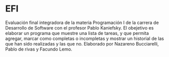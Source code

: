 # EFI
Evaluación final integradora de la materia Programación I de la carrera de Desarrollo de Software con el profesor Pablo Kaniefsky.
El obejetivo es elaborar un programa que muestre una lista de tareas, y que permita agregar, marcar como completas o incompletas y mostrar un 
historial de las que han sido realizadas y las que no.
Elaborado por Nazareno Bucciarelli, Pablo de rivas y Facundo Lemo.
